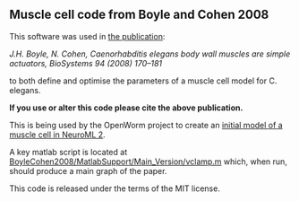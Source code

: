 Muscle cell code from Boyle and Cohen 2008
------------------------------------------

This software was used in [the publication](https://groups.google.com/group/openworm-discuss/attach/df619bba6defa84f/C.%20elegans%20Body%20Wall%20Muscles%20are%20Simple%20Actuators%20-%20Boyle,%20Cohen%20-%202007.pdf?part=0.2&authuser=0):

_J.H. Boyle, N. Cohen, Caenorhabditis elegans body wall muscles are simple actuators, BioSystems 94 (2008) 170–181_

to both define and optimise the parameters of a muscle cell model for C. elegans.

**If you use or alter this code please cite the above publication.**

This is being used by the OpenWorm project to create an [initial model of a muscle cell in NeuroML 2](https://github.com/openworm/muscle_model/tree/master/NeuroML2).

A key matlab script is located at [BoyleCohen2008/MatlabSupport/Main_Version/vclamp.m](https://github.com/openworm/muscle_model/blob/master/BoyleCohen2008/MatlabSupport/Main_Version/vclamp.m) which, when run, should produce a main graph of the paper.

This code is released under the terms of the MIT license.
